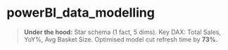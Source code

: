 # powerBI_data_modelling


> **Under the hood:** Star schema (1 fact, 5 dims). Key DAX: Total Sales, YoY%, Avg Basket Size. Optimised model cut refresh time by **73%**.
